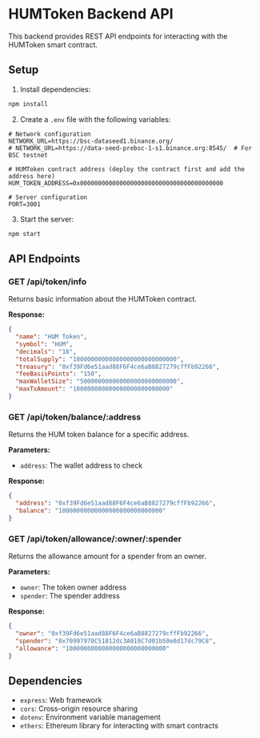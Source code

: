 # HUMToken Backend API

This backend provides REST API endpoints for interacting with the HUMToken smart contract.

## Setup

1. Install dependencies:
```bash
npm install
```

2. Create a `.env` file with the following variables:
```env
# Network configuration
NETWORK_URL=https://bsc-dataseed1.binance.org/
# NETWORK_URL=https://data-seed-prebsc-1-s1.binance.org:8545/  # For BSC testnet

# HUMToken contract address (deploy the contract first and add the address here)
HUM_TOKEN_ADDRESS=0x0000000000000000000000000000000000000000

# Server configuration
PORT=3001
```

3. Start the server:
```bash
npm start
```

## API Endpoints

### GET /api/token/info
Returns basic information about the HUMToken contract.

**Response:**
```json
{
  "name": "HUM Token",
  "symbol": "HUM",
  "decimals": "18",
  "totalSupply": "10000000000000000000000000000",
  "treasury": "0xf39Fd6e51aad88F6F4ce6aB8827279cffFb92266",
  "feeBasisPoints": "150",
  "maxWalletSize": "500000000000000000000000000",
  "maxTxAmount": "100000000000000000000000000"
}
```

### GET /api/token/balance/:address
Returns the HUM token balance for a specific address.

**Parameters:**
- `address`: The wallet address to check

**Response:**
```json
{
  "address": "0xf39Fd6e51aad88F6F4ce6aB8827279cffFb92266",
  "balance": "10000000000000000000000000000"
}
```

### GET /api/token/allowance/:owner/:spender
Returns the allowance amount for a spender from an owner.

**Parameters:**
- `owner`: The token owner address
- `spender`: The spender address

**Response:**
```json
{
  "owner": "0xf39Fd6e51aad88F6F4ce6aB8827279cffFb92266",
  "spender": "0x70997970C51812dc3A010C7d01b50e0d17dc79C8",
  "allowance": "1000000000000000000000000000"
}
```

## Dependencies

- `express`: Web framework
- `cors`: Cross-origin resource sharing
- `dotenv`: Environment variable management
- `ethers`: Ethereum library for interacting with smart contracts 